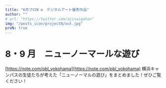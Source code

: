 ```yaml
---
title: "6月プロN α　デジタルアート優秀作品"
author: ""
# url: "https://twitter.com/ajisaigohan"
img: "/posts_icon/projectN/out.jpg"
proN: true
---
```


# 8・9 月　ニューノーマールな遊び

[https://note.com/pbl_yokohama](https://note.com/pbl_yokohama)
横浜キャンパスの生徒たちが考えた「ニューノーマルの遊び」をまとめました！ぜひご覧ください！
